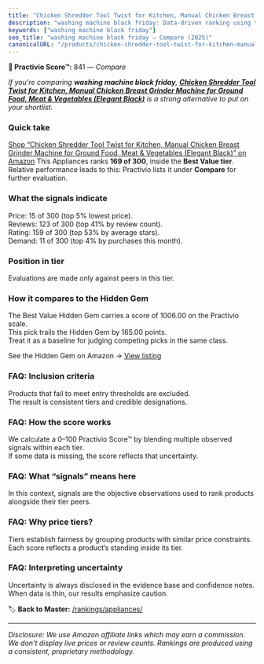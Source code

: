 ```yaml
---
title: "Chicken Shredder Tool Twist for Kitchen, Manual Chicken Breast Grinder Machine for Ground Food, Meat & Vegetables (Elegant Black)"
description: "washing machine black friday: Data-driven ranking using the Practivio Score™. Positioned by quality, value, demand, findability, momentum."
keywords: ["washing machine black friday"]
seo_title: "washing machine black friday — Compare (2025)"
canonicalURL: "/products/chicken-shredder-tool-twist-for-kitchen-manual-chicken-breast-grinder-machine-for-ground-food-meat-vegetables-elegant-black-B0CWXQL27W/"
---
```


**🛒 Practivio Score™:** 841 — _Compare_


*If you're comparing **washing machine black friday**, **[Chicken Shredder Tool Twist for Kitchen, Manual Chicken Breast Grinder Machine for Ground Food, Meat & Vegetables (Elegant Black)](https://www.amazon.com/dp/B0CWXQL27W?tag=practivio-20)** is a strong alternative to put on your shortlist.*
### Quick take
[Shop “Chicken Shredder Tool Twist for Kitchen, Manual Chicken Breast Grinder Machine for Ground Food, Meat & Vegetables (Elegant Black)” on Amazon](https://www.amazon.com/dp/B0CWXQL27W?tag=practivio-20)
This Appliances ranks **169 of 300**, inside the **Best Value tier**.  
Relative performance leads to this: Practivio lists it under **Compare** for further evaluation.

### What the signals indicate
Price: 15 of 300 (top 5% lowest price).  
Reviews: 123 of 300 (top 41% by review count).  
Rating: 159 of 300 (top 53% by average stars).  
Demand: 11 of 300 (top 4% by purchases this month).

### Position in tier
Evaluations are made only against peers in this tier.

### How it compares to the Hidden Gem
The Best Value Hidden Gem carries a score of 1006.00 on the Practivio scale.  
This pick trails the Hidden Gem by 165.00 points.  
Treat it as a baseline for judging competing picks in the same class.  

See the Hidden Gem on Amazon → [View listing](https://www.amazon.com/dp/B0764HS4SL?tag=practivio-20)

### FAQ: Inclusion criteria
Products that fail to meet entry thresholds are excluded.  
The result is consistent tiers and credible designations.

### FAQ: How the score works
We calculate a 0–100 Practivio Score™ by blending multiple observed signals within each tier.  
If some data is missing, the score reflects that uncertainty.

### FAQ: What “signals” means here
In this context, signals are the objective observations used to rank products alongside their tier peers.

### FAQ: Why price tiers?
Tiers establish fairness by grouping products with similar price constraints.  
Each score reflects a product’s standing inside its tier.

### FAQ: Interpreting uncertainty
Uncertainty is always disclosed in the evidence base and confidence notes.  
When data is thin, our results emphasize caution.

<!-- Missing template for Compare/CompareWithinPriceClass -->


🏷️ **Back to Master:** [/rankings/appliances/](/rankings/appliances/)

---
_Disclosure: We use Amazon affiliate links which may earn a commission. We don’t display live prices or review counts. Rankings are produced using a consistent, proprietary methodology._
